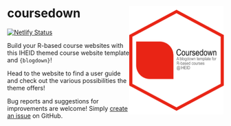 
# coursedown <img src="content/home/coursedown.png" align="right" width="220"/>

<!-- badges: start -->

[![Netlify
Status](https://api.netlify.com/api/v1/badges/ad93845a-da16-4591-bbf4-f1e2a2ccc019/deploy-status)](https://app.netlify.com/sites/coursedown/deploys)
<!-- badges: end -->

Build your R-based course websites with this IHEID themed course website
template and `{blogdown}`!

Head to the website to find a user guide and check out the various
possibilities the theme offers!

Bug reports and suggestions for improvements are welcome! Simply [create
an issue](https://github.com/BBieri/coursedown/issues) on GitHub.
